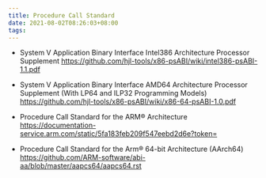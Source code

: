 ```yaml
---
title: Procedure Call Standard
date: 2021-08-02T08:26:03+08:00
tags:
---
```


+ System V Application Binary Interface Intel386 Architecture Processor Supplement
https://github.com/hjl-tools/x86-psABI/wiki/intel386-psABI-1.1.pdf

+ System V Application Binary Interface AMD64 Architecture Processor Supplement (With LP64 and ILP32 Programming Models)
https://github.com/hjl-tools/x86-psABI/wiki/x86-64-psABI-1.0.pdf

+ Procedure Call Standard for the ARM® Architecture
https://documentation-service.arm.com/static/5fa183feb209f547eebd2d6e?token=

+ Procedure Call Standard for the Arm® 64-bit Architecture (AArch64)
https://github.com/ARM-software/abi-aa/blob/master/aapcs64/aapcs64.rst

